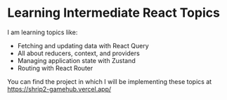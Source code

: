 # Learning Intermediate React Topics

I am learning topics like:

- Fetching and updating data with React Query
- All about reducers, context, and providers
- Managing application state with Zustand
- Routing with React Router

You can find the project in which I will be implementing these topics at https://shrip2-gamehub.vercel.app/
